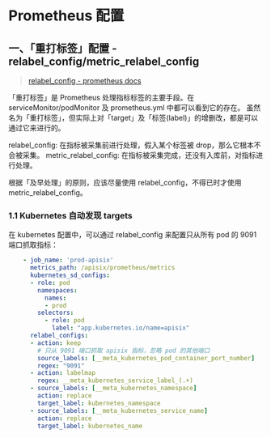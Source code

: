 # Prometheus 配置


## 一、「重打标签」配置 - relabel_config/metric_relabel_config

>[relabel_config - prometheus docs](https://prometheus.io/docs/prometheus/latest/configuration/configuration/#relabel_config)

「重打标签」是 Prometheus 处理指标标签的主要手段。在 serviceMonitor/podMonitor 及 prometheus.yml 中都可以看到它的存在。
虽然名为「重打标签」，但实际上对「target」及「标签(label)」的增删改，都是可以通过它来进行的。

relabel_config: 在指标被采集前进行处理，假入某个标签被 drop，那么它根本不会被采集。
metric_relabel_config: 在指标被采集完成，还没有入库前，对指标进行处理。

根据「及早处理」的原则，应该尽量使用 relabel_config，不得已时才使用 metric_relabel_config。


### 1.1 Kubernetes 自动发现 targets

在 kubernetes 配置中，可以通过 relabel_config 来配置只从所有 pod 的 9091 端口抓取指标：

```yaml
    - job_name: 'prod-apisix'
      metrics_path: /apisix/prometheus/metrics
      kubernetes_sd_configs:
      - role: pod
        namespaces:
          names:
          - prod
        selectors:
          - role: pod
            label: "app.kubernetes.io/name=apisix"
      relabel_configs:
      - action: keep
        # 只从 9091 端口抓取 apisix 指标，忽略 pod 的其他端口
        source_labels: [__meta_kubernetes_pod_container_port_number]
        regex: "9091"
      - action: labelmap
        regex: __meta_kubernetes_service_label_(.+)
      - source_labels: [__meta_kubernetes_namespace]
        action: replace
        target_label: kubernetes_namespace
      - source_labels: [__meta_kubernetes_service_name]
        action: replace
        target_label: kubernetes_name
```

